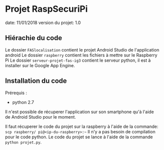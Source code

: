 # Projet RaspSecuriPi

date: 11/01/2018
version du projet: 1.0

## Hiérachie du code

Le dossier `FASlocalisation` contient le projet Android Studio de l'application android
Le dossier `raspberry` contient les fichiers à mettre sur le Raspberry Pi
Le dossier `serveur-projet-fas-ig3` contient le serveur python, il est à installer sur le Google App Engine.

## Installation du code

Prérequis :
* python 2.7

Il n'est possible de récuperer l'application sur son smartphone qu'à l'aide
de Android Studio pour le moment.

Il faut récuperer le code du projet sur la raspberry à l'aide de la commande:
`scp raspberry/ pi@<ip-du-raspberry>:~`
Il n'y a pas besoin de compilation pour le code python.
Le code du projet se lance à l'aide de la commande `python projet.py`.
